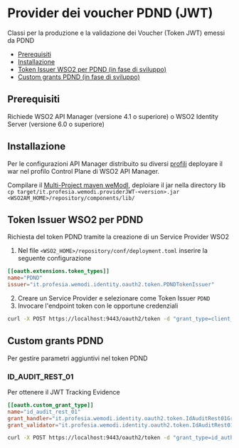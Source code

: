 # Provider dei voucher PDND (JWT)
Classi per la produzione e la validazione dei Voucher (Token JWT) emessi da PDND

* [Prerequisiti](#prerequisiti)
* [Installazione](#installazione)
* [Token Issuer WSO2 per PDND (in fase di sviluppo)](#token-issuer-wso2-per-pdnd)
* [Custom grants PDND (in fase di sviluppo)](#custom-grants-pdnd)

## Prerequisiti
Richiede WSO2 API Manager (versione 4.1 o superiore) o WSO2 Identity Server (versione 6.0 o superiore)<br>

## Installazione
Per le configurazioni API Manager distribuito su diversi [profili](https://apim.docs.wso2.com/en/latest/install-and-setup/setup/distributed-deployment/understanding-the-distributed-deployment-of-wso2-api-m/) deployare il war nel profilo Control Plane di WSO2 API Manager.

Compilare il [Multi-Project maven weModI](../README.md#compilazione), deploiare il jar nella directory lib ```cp target/it.profesia.wemodi.providerJWT-<version>.jar <WSO2AM_HOME>/repository/components/lib/```

## Token Issuer WSO2 per PDND
Richiesta del token PDND tramite la creazione di un Service Provider WSO2

1. Nel file `<WSO2_HOME>/repository/conf/deployment.toml` inserire la seguente configurazione
```conf
[[oauth.extensions.token_types]]
name="PDND"
issuer="it.profesia.wemodi.identity.oauth2.token.PDNDTokenIssuer"
```
2. Creare un Service Provider e selezionare come Token Issuer `PDND`
3. Invocare l'endpoint token con le opportune credenziali
```sh
curl -X POST https://localhost:9443/oauth2/token -d "grant_type=client_credentials" -H "Authorization: Basic SkFpQzNQVGZOSGFaSDY4YXJWZjZHa19vOElBYTpmYTJWaDdpY1BhS3JHd0JWX3NPZFU5Qk1MSXNh"
```

## Custom grants PDND
Per gestire parametri aggiuntivi nel token PDND

### ID_AUDIT_REST_01
Per ottenere il JWT Tracking Evidence

```conf
[[oauth.custom_grant_type]]
name="id_audit_rest_01"
grant_handler="it.profesia.wemodi.identity.oauth2.token.IdAuditRest01Grant"
grant_validator="it.profesia.wemodi.identity.oauth2.token.IdAuditRest01GrantValidator"
```

```sh
curl -X POST https://localhost:9443/oauth2/token -d "grant_type=id_auth_rest_01&scope=none&digest=SHA256-9804598" -H "Authorization: Basic QnFFWDI2S3Z4am5TYlcwb1FyUkV5VUs3aHJzYTpqeGNZVjVaUjFMTGR3elVkSlFmNHpBTF9SXzBh"
```